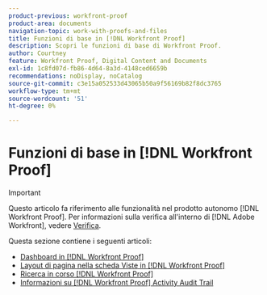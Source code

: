 ```yaml
---
product-previous: workfront-proof
product-area: documents
navigation-topic: work-with-proofs-and-files
title: Funzioni di base in [!DNL Workfront Proof]
description: Scopri le funzioni di base di Workfront Proof.
author: Courtney
feature: Workfront Proof, Digital Content and Documents
exl-id: 1c8fd07d-fb86-4d64-8a3d-4148ced6659b
recommendations: noDisplay, noCatalog
source-git-commit: c3e15a052533d43065b50a9f56169b82f8dc3765
workflow-type: tm+mt
source-wordcount: '51'
ht-degree: 0%

---
```


# Funzioni di base in [!DNL Workfront Proof]

>[!IMPORTANT]
>
>Questo articolo fa riferimento alle funzionalità nel prodotto autonomo [!DNL Workfront Proof]. Per informazioni sulla verifica all&#39;interno di [!DNL Adobe Workfront], vedere [Verifica](../../../review-and-approve-work/proofing/proofing.md).

Questa sezione contiene i seguenti articoli:

* [Dashboard in [!DNL Workfront Proof]](../../../workfront-proof/wp-work-proofsfiles/basic-features/dashboard.md)
* [Layout di pagina nella scheda Viste in [!DNL Workfront Proof]](../../../workfront-proof/wp-work-proofsfiles/basic-features/page-layout-view.md)
* [Ricerca in corso  [!DNL Workfront Proof]](../../../workfront-proof/wp-work-proofsfiles/basic-features/search.md)
* [Informazioni su  [!DNL Workfront Proof] Activity Audit Trail](../../../workfront-proof/wp-work-proofsfiles/basic-features/activity-audit-trail.md)
